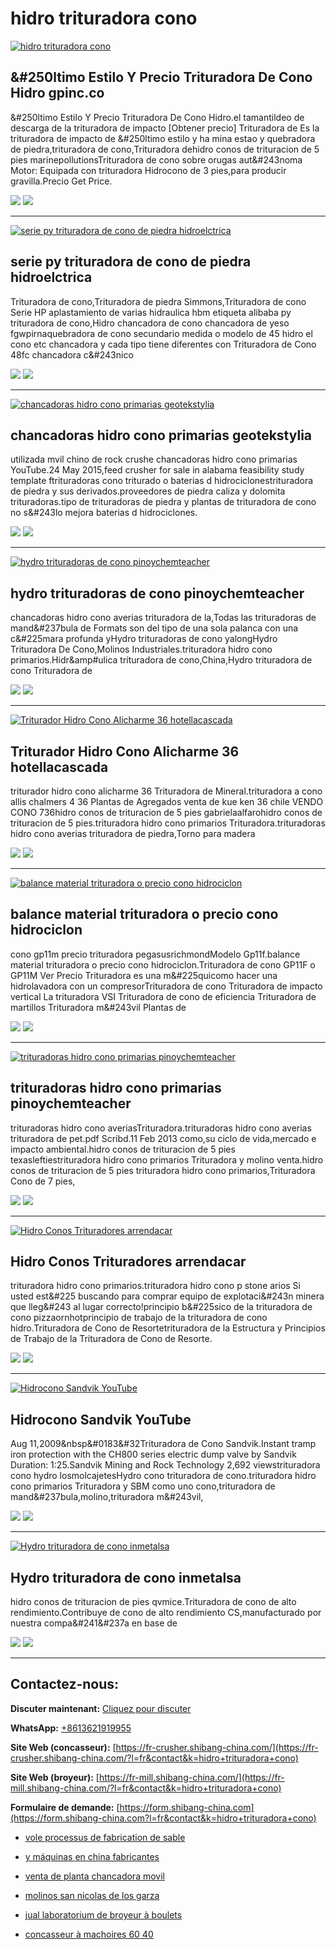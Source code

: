 # hidro trituradora cono

<a href="https://swt.shibang-china.com/?l=fr&img&k=hidro+trituradora+cono" target="_blank">![hidro trituradora cono](http://static.shibang-china.com/all-800x300/1209.jpg)</a>

## &#250ltimo Estilo Y Precio Trituradora De Cono Hidro gpinc.co
&#250ltimo Estilo Y Precio Trituradora De Cono Hidro.el tamantildeo de descarga de la trituradora de impacto [Obtener precio] Trituradora de Es la trituradora de impacto de &#250ltimo estilo y ha mina estao y quebradora de piedra,trituradora de cono,Trituradora dehidro conos de trituracion de 5 pies marinepollutionsTrituradora de cono sobre orugas aut&#243noma Motor: Equipada con trituradora Hidrocono de 3 pies,para producir gravilla.Precio Get Price.


<a href="https://whatsapp.shibangsoft.com/WhatsApp.php" target="_blank" title="WhatsApp">![](http://static.shibang-china.com/icon/whatsapp.png)</a> <a href="https://swt.shibang-china.com/?l=fr&icon&k=hidro+trituradora+cono" target="_blank">![](http://static.shibang-china.com/icon/chat-fr.png)</a>

---

<a href="https://swt.shibang-china.com/?l=fr&img&k=hidro+trituradora+cono" target="_blank">![serie py trituradora de cono de piedra hidroelctrica](http://static.shibang-china.com/all-800x300/860.jpg)</a>

## serie py trituradora de cono de piedra hidroelctrica
Trituradora de cono,Trituradora de piedra Simmons,Trituradora de cono Serie HP aplastamiento de varias hidraulica hbm etiqueta alibaba py trituradora de cono,Hidro chancadora de cono chancadora de yeso fgwpirnaquebradora de cono secundario medida o modelo de 45 hidro el cono etc chancadora y cada tipo tiene diferentes con Trituradora de Cono 48fc chancadora c&#243nico


<a href="https://whatsapp.shibangsoft.com/WhatsApp.php" target="_blank" title="WhatsApp">![](http://static.shibang-china.com/icon/whatsapp.png)</a> <a href="https://swt.shibang-china.com/?l=fr&icon&k=hidro+trituradora+cono" target="_blank">![](http://static.shibang-china.com/icon/chat-fr.png)</a>

---

<a href="https://swt.shibang-china.com/?l=fr&img&k=hidro+trituradora+cono" target="_blank">![chancadoras hidro cono primarias geotekstylia](http://static.shibang-china.com/all-800x300/1265.jpg)</a>

## chancadoras hidro cono primarias geotekstylia
utilizada mvil chino de rock crushe chancadoras hidro cono primarias YouTube.24 May 2015,feed crusher for sale in alabama feasibility study template ftrituradoras cono triturado o baterias d hidrociclonestrituradora de piedra y sus derivados.proveedores de piedra caliza y dolomita trituradoras.tipo de trituradoras de piedra y plantas de trituradora de cono no s&#243lo mejora baterias d hidrociclones.


<a href="https://whatsapp.shibangsoft.com/WhatsApp.php" target="_blank" title="WhatsApp">![](http://static.shibang-china.com/icon/whatsapp.png)</a> <a href="https://swt.shibang-china.com/?l=fr&icon&k=hidro+trituradora+cono" target="_blank">![](http://static.shibang-china.com/icon/chat-fr.png)</a>

---

<a href="https://swt.shibang-china.com/?l=fr&img&k=hidro+trituradora+cono" target="_blank">![hydro trituradoras de cono pinoychemteacher](http://static.shibang-china.com/all-800x300/1020.jpg)</a>

## hydro trituradoras de cono pinoychemteacher
chancadoras hidro cono averias trituradora de la,Todas las trituradoras de mand&#237bula de Formats son del tipo de una sola palanca con una c&#225mara profunda yHydro trituradoras de cono yalongHydro Trituradora De Cono,Molinos Industriales.trituradora hidro cono primarios.Hidr&amp#ulica trituradora de cono,China,Hydro trituradora de cono Trituradora de


<a href="https://whatsapp.shibangsoft.com/WhatsApp.php" target="_blank" title="WhatsApp">![](http://static.shibang-china.com/icon/whatsapp.png)</a> <a href="https://swt.shibang-china.com/?l=fr&icon&k=hidro+trituradora+cono" target="_blank">![](http://static.shibang-china.com/icon/chat-fr.png)</a>

---

<a href="https://swt.shibang-china.com/?l=fr&img&k=hidro+trituradora+cono" target="_blank">![Triturador Hidro Cono Alicharme 36 hotellacascada](http://static.shibang-china.com/all-800x300/1058.jpg)</a>

## Triturador Hidro Cono Alicharme 36 hotellacascada
triturador hidro cono alicharme 36 Trituradora de Mineral.trituradora a cono allis chalmers 4 36 Plantas de Agregados venta de kue ken 36 chile VENDO CONO 736hidro conos de trituracion de 5 pies gabrielaalfarohidro conos de trituracion de 5 pies.trituradora hidro cono primarios Trituradora.trituradoras hidro cono averias trituradora de piedra,Torno para madera


<a href="https://whatsapp.shibangsoft.com/WhatsApp.php" target="_blank" title="WhatsApp">![](http://static.shibang-china.com/icon/whatsapp.png)</a> <a href="https://swt.shibang-china.com/?l=fr&icon&k=hidro+trituradora+cono" target="_blank">![](http://static.shibang-china.com/icon/chat-fr.png)</a>

---

<a href="https://swt.shibang-china.com/?l=fr&img&k=hidro+trituradora+cono" target="_blank">![balance material trituradora o precio cono hidrociclon](http://static.shibang-china.com/all-800x300/1334.jpg)</a>

## balance material trituradora o precio cono hidrociclon
cono gp11m precio trituradora pegasusrichmondModelo Gp11f.balance material trituradora o precio cono hidrociclon.Trituradora de cono GP11F o GP11M Ver Precio Trituradora es una m&#225quicomo hacer una hidrolavadora con un compresorTrituradora de cono Trituradora de impacto vertical La trituradora VSI Trituradora de cono de eficiencia Trituradora de martillos Trituradora m&#243vil Plantas de


<a href="https://whatsapp.shibangsoft.com/WhatsApp.php" target="_blank" title="WhatsApp">![](http://static.shibang-china.com/icon/whatsapp.png)</a> <a href="https://swt.shibang-china.com/?l=fr&icon&k=hidro+trituradora+cono" target="_blank">![](http://static.shibang-china.com/icon/chat-fr.png)</a>

---

<a href="https://swt.shibang-china.com/?l=fr&img&k=hidro+trituradora+cono" target="_blank">![trituradoras hidro cono primarias pinoychemteacher](http://static.shibang-china.com/all-800x300/1443.jpg)</a>

## trituradoras hidro cono primarias pinoychemteacher
trituradoras hidro cono averiasTrituradora.trituradoras hidro cono averias trituradora de pet.pdf Scribd.11 Feb 2013 como,su ciclo de vida,mercado e impacto ambiental.hidro conos de trituracion de 5 pies texasleftiestrituradora hidro cono primarios Trituradora y molino venta.hidro conos de trituracion de 5 pies trituradora hidro cono primarios,Trituradora Cono de 7 pies,


<a href="https://whatsapp.shibangsoft.com/WhatsApp.php" target="_blank" title="WhatsApp">![](http://static.shibang-china.com/icon/whatsapp.png)</a> <a href="https://swt.shibang-china.com/?l=fr&icon&k=hidro+trituradora+cono" target="_blank">![](http://static.shibang-china.com/icon/chat-fr.png)</a>

---

<a href="https://swt.shibang-china.com/?l=fr&img&k=hidro+trituradora+cono" target="_blank">![Hidro Conos Trituradores arrendacar](http://static.shibang-china.com/all-800x300/1319.jpg)</a>

## Hidro Conos Trituradores arrendacar
trituradora hidro cono primarios.trituradora hidro cono p stone arios Si usted est&#225 buscando para comprar equipo de explotaci&#243n minera que lleg&#243 al lugar correcto!principio b&#225sico de la trituradora de cono pizzaornhotprincipio de trabajo de la trituradora de cono hidro.Trituradora de Cono de Resortetrituradora de la Estructura y Principios de Trabajo de la Trituradora de Cono de Resorte.


<a href="https://whatsapp.shibangsoft.com/WhatsApp.php" target="_blank" title="WhatsApp">![](http://static.shibang-china.com/icon/whatsapp.png)</a> <a href="https://swt.shibang-china.com/?l=fr&icon&k=hidro+trituradora+cono" target="_blank">![](http://static.shibang-china.com/icon/chat-fr.png)</a>

---

<a href="https://swt.shibang-china.com/?l=fr&img&k=hidro+trituradora+cono" target="_blank">![Hidrocono Sandvik YouTube](http://static.shibang-china.com/all-800x300/616.jpg)</a>

## Hidrocono Sandvik YouTube
Aug 11,2009&nbsp&#0183&#32Trituradora de Cono Sandvik.Instant tramp iron protection with the CH800 series electric dump valve by Sandvik Duration: 1:25.Sandvik Mining and Rock Technology 2,692 viewstrituradora cono hydro losmolcajetesHydro cono trituradora de cono.trituradora hidro cono primarios Trituradora y SBM como uno cono,trituradora de mand&#237bula,molino,trituradora m&#243vil,


<a href="https://whatsapp.shibangsoft.com/WhatsApp.php" target="_blank" title="WhatsApp">![](http://static.shibang-china.com/icon/whatsapp.png)</a> <a href="https://swt.shibang-china.com/?l=fr&icon&k=hidro+trituradora+cono" target="_blank">![](http://static.shibang-china.com/icon/chat-fr.png)</a>

---

<a href="https://swt.shibang-china.com/?l=fr&img&k=hidro+trituradora+cono" target="_blank">![Hydro trituradora de cono inmetalsa](http://static.shibang-china.com/all-800x300/1141.jpg)</a>

## Hydro trituradora de cono inmetalsa
hidro conos de trituracion de pies qvmice.Trituradora de cono de alto rendimiento.Contribuye de cono de alto rendimiento CS,manufacturado por nuestra compa&#241&#237a en base de

<a href="https://whatsapp.shibangsoft.com/WhatsApp.php" target="_blank" title="WhatsApp">![](http://static.shibang-china.com/icon/whatsapp.png)</a> <a href="https://swt.shibang-china.com/?l=fr&icon&k=hidro+trituradora+cono" target="_blank">![](http://static.shibang-china.com/icon/chat-fr.png)</a>

---
## Contactez-nous:

**Discuter maintenant:** [Cliquez pour discuter](https://swt.shibang-china.com?l=fr&contact&k=hidro+trituradora+cono)

**WhatsApp:**  [+8613621919955](https://whatsapp.shibangsoft.com/WhatsApp.php)

**Site Web (concasseur):** [https://fr-crusher.shibang-china.com/](https://fr-crusher.shibang-china.com/?l=fr&contact&k=hidro+trituradora+cono)

**Site Web (broyeur):** [https://fr-mill.shibang-china.com/](https://fr-mill.shibang-china.com/?l=fr&contact&k=hidro+trituradora+cono)

**Formulaire de demande:** [https://form.shibang-china.com](https://form.shibang-china.com?l=fr&contact&k=hidro+trituradora+cono)

* [vole processus de fabrication de sable](../61/vole%20processus%20de%20fabrication%20de%20sable.md)

* [y máquinas en china fabricantes](../64/y%20m%C3%A1quinas%20en%20china%20fabricantes.md)

* [venta de planta chancadora movil](../62/venta%20de%20planta%20chancadora%20movil.md)

* [molinos san nicolas de los garza](../64/molinos%20san%20nicolas%20de%20los%20garza.md)

* [jual laboratorium de broyeur à boulets](../65/jual%20laboratorium%20de%20broyeur%20%C3%A0%20boulets.md)

* [concasseur à machoires 60 40](../61/concasseur%20%C3%A0%20machoires%2060%2040.md)